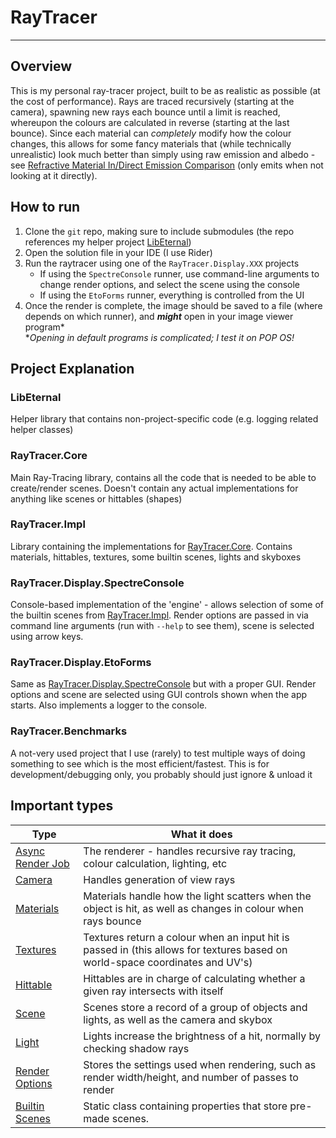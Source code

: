 # RayTracer

---

## Overview

This is my personal ray-tracer project, built to be as realistic as possible (at the cost of performance). Rays are traced recursively (starting at
the camera), spawning new rays each bounce until a limit is reached, whereupon the colours are calculated in reverse (starting at the last bounce).
Since each material can *completely* modify how the colour changes, this allows for some fancy materials that (while technically unrealistic) look
much better than simply using raw emission and albedo -
see [Refractive Material In/Direct Emission Comparison](Renders/Refractive%20Material%20Indirect%20Emission%20Comparison) (only emits when not looking
at it directly).

## How to run

1. Clone the `git` repo, making sure to include submodules (the repo references my helper
   project [LibEternal](LibEternal/LibEternal.Core/LibEternal.Core.csproj))
2. Open the solution file in your IDE (I use Rider)
3. Run the raytracer using one of the `RayTracer.Display.XXX` projects
    * If using the `SpectreConsole` runner, use command-line arguments to change render options, and select the scene using the console
    * If using the `EtoForms` runner, everything is controlled from the UI
4. Once the render is complete, the image should be saved to a file (where depends on which runner), and ***might*** open in your image viewer
   program\*  
   \**Opening in default programs is complicated; I test it on POP OS!*

## Project Explanation

### LibEternal

Helper library that contains non-project-specific code (e.g. logging related helper classes)

### RayTracer.Core

Main Ray-Tracing library, contains all the code that is needed to be able to create/render scenes. Doesn't contain any actual implementations for
anything like scenes or hittables (shapes)

### RayTracer.Impl

Library containing the implementations for [RayTracer.Core](#raytracercore). Contains materials, hittables, textures, some builtin scenes, lights and
skyboxes

### RayTracer.Display.SpectreConsole

Console-based implementation of the 'engine' - allows selection of some of the builtin scenes from [RayTracer.Impl](#raytracerimpl). Render options
are passed in via command line arguments (run with `--help` to see them), scene is selected using arrow keys.

### RayTracer.Display.EtoForms

Same as [RayTracer.Display.SpectreConsole](#raytracerdisplayspectreconsole) but with a proper GUI. Render options and scene are selected using GUI
controls shown when the app starts. Also implements a logger to the console.

### RayTracer.Benchmarks

A not-very used project that I use (rarely) to test multiple ways of doing something to see which is the most efficient/fastest. This is for
development/debugging only, you probably should just ignore & unload it

## Important types

| Type                                                              | What it does                                                                                                                 |
|-------------------------------------------------------------------|------------------------------------------------------------------------------------------------------------------------------|
| [Async Render Job](RayTracer.Core/AsyncRenderJob.cs)              | The renderer - handles recursive ray tracing, colour calculation, lighting, etc                                              | 
| [Camera](RayTracer.Core/Camera.cs)                                | Handles generation of view rays                                                                                              |
| [Materials](RayTracer.Core/Base%20Type%20Definitions/Material.cs) | Materials handle how the light scatters when the object is hit, as well as changes in colour when rays bounce                |
| [Textures](RayTracer.Core/Base%20Type%20Definitions/Texture.cs)   | Textures return a colour when an input hit is passed in (this allows for textures based on world-space coordinates and UV's) |
| [Hittable](RayTracer.Core/Base%20Type%20Definitions/Hittable.cs)  | Hittables are in charge of calculating whether a given ray intersects with itself                                            |
| [Scene](RayTracer.Core/Scene.cs)                                  | Scenes store a record of a group of objects and lights, as well as the camera and skybox                                     |
| [Light](RayTracer.Core/Base%20Type%20Definitions/Light.cs)        | Lights increase the brightness of a hit, normally by checking shadow rays                                                    |
| [Render Options](RayTracer.Core/RenderOptions.cs)                 | Stores the settings used when rendering, such as render width/height, and number of passes to render                         |
| [Builtin Scenes](RayTracer.Impl/BuiltinScenes.cs)                 | Static class containing properties that store pre-made scenes.                                                               |